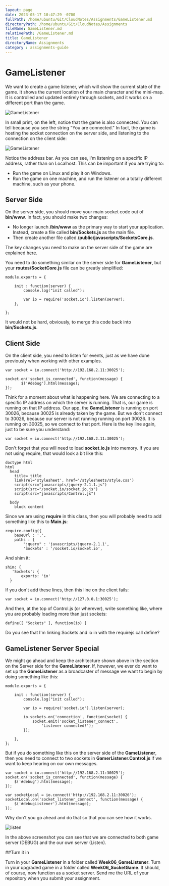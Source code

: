 ```yaml
---
layout: page
date: 2023-05-17 10:47:29 -0700
fullPath: /home/ubuntu/Git/CloudNotes/Assignments/GameListener.md
directoryPath: /home/ubuntu/Git/CloudNotes/Assignments
fileName: GameListener.md
relativePath: /GameListener.md
title: GameListener
directoryName: Assignments
category : assignments-guide
---
```


# GameListener

We want to create a game listener, which will show the current state of the game. It shows the current location of the main character and the mini-map. It is controlled and updated entirely through sockets, and it works on a different port than the game.

![GameListener](https://drive.google.com/uc?export=view&id=0B25UTAlOfPRGSGpKRmRSRENHdms)

In small print, on the left, notice that the game is also connected. You can tell because you see the string "You are connected." In fact, the game is hosting the socket connection on the server side, and listening to the connection on the client side:

![GameListener](https://drive.google.com/uc?export=view&id=0B25UTAlOfPRGc2ktTUk5bThBM2s)

Notice the address bar. As you can see, I'm listening on a specific IP address, rather than on Localhost. This can be important if you are trying to:

- Run the game on Linux and play it on Windows.
- Run the game on one machine, and run the listener on a totally different machine, such as your phone.

## Server Side

On the server side, you should move your main socket code out of **bin/www**. In fact, you should make two changes:

- No longer launch **/bin/www** as the primary way to start your application. Instead, create a file called **bin/Sockets.js** as the main file.
- Then create another file called **/public/javascripts/SocketsCore.js**.

The key changes you need to make on the server side of the game are explained [here][socketsAlt].

[socketsAlt]: http://www.elvenware.com/charlie/development/web/JavaScript/Sockets.html#alternate-start

You need to do something similar on the server side for **GameListener**, but your **routes/SocketCore.js** file can be greatly simplified:

```
module.exports = {

    init : function(server) {
        console.log("init called");

        var io = require('socket.io').listen(server);
    },

};
```

It would not be hard, obviously, to merge this code back into **bin/Sockets.js**.


## Client Side

On the client side, you need to listen for events, just as we have done previously when working with other examples.

```
var socket = io.connect('http://192.168.2.11:30025');

socket.on('socket_is_connected', function(message) {
       $('#debug').html(message);
});
```

Think for a moment about what is happening here. We are connecting to a specific IP address on which the server is running. That is, our game is running on that IP address. Our app, the **GameListener** is running on port 30026, because 30025 is already taken by the game. But we don't connect to 30026, because our server is not running running on port 30026. It is running on 30025, so we connect to that port. Here is the key line again, just to be sure you understand:

```
var socket = io.connect('http://192.168.2.11:30025');
```

Don't forget that you will need to load **socket.io.js** into memory. If you are not using require, that would look a bit like this:

```
doctype html
html
  head
    title= title
    link(rel='stylesheet', href='/stylesheets/style.css')
    script(src="javascripts/jquery-2.1.1.js")
    script(src="/socket.io/socket.io.js")
    script(src="javascripts/Control.js")

  body
    block content
```

Since we are using **require** in this class, then you will probably need to add something like this to **Main.js**:

```
require.config({
    baseUrl : '.',
    paths : {
        "jquery" : 'javascripts/jquery-2.1.1',
        'Sockets' : '/socket.io/socket.io',
```

And shim it:

```
shim: {
   'Sockets': {
       exports: 'io'
  }
```

If you don't add these lines, then this line on the client fails:

```
var socket = io.connect('http://127.0.0.1:30025');
```

And then, at the top of Control.js (or wherever), write something like, where you are probably loading more than just sockets:

```
define([ "Sockets" ], function(io) {
```

Do you see that I'm linking Sockets and io in with the requirejs call define?

## GameListener Server Special

We might go ahead and keep the architecture shown above in the section on the Server side for the **GameListener**. If, however, we ever do want to set up the **GameListener** as a broadcaster of message we want to begin by doing something like this:

```
module.exports = {

    init : function(server) {
        console.log("init called");

        var io = require('socket.io').listen(server);

        io.sockets.on('connection', function(socket) {
            socket.emit('socket_listener_connect',
                'Listener connected!');            
        });

    },
};
```

But if you do something like this on the server side of the **GameListener**, then you need to connect to two sockets in **GamerListener.Control.js** if we want to keep hearing on our own messages.

```
var socket = io.connect('http://192.168.2.11:30025');
socket.on('socket_is_connected', function(message) {
    $('#debug').html(message);
});

var socketLocal = io.connect('http://192.168.2.11:30026');
socketLocal.on('socket_listener_connect', function(message) {
    $('#debugListener').html(message);
});
```

Why don't you go ahead and do that so that you can see how it works.

![listen](https://drive.google.com/uc?export=view&id=0B25UTAlOfPRGVWRWTzF3eVBKYjQ)

In the above screenshot you can see that we are connected to both game server (DEBUG) and the our own server (Listen).

##Turn it in

Turn in your **GameListener** in a folder called **Week06_GameListener**. Turn in your upgraded game in a folder called **Week06_SocketGame**. It should, of course, now function as a socket server. Send me the URL of your repository when you submit your assignment.

